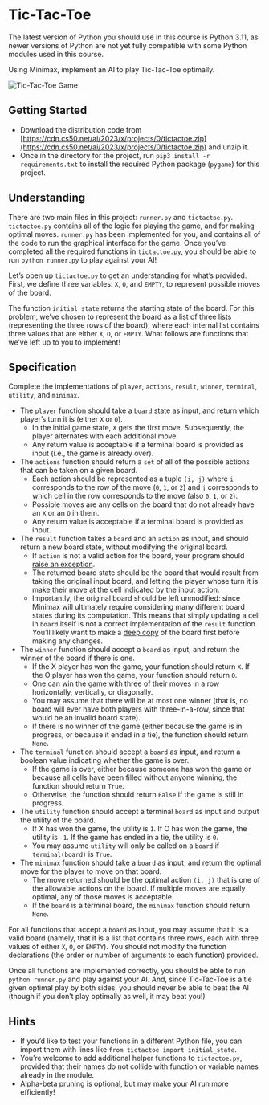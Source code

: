 Tic-Tac-Toe
=================================================================================

The latest version of Python you should use in this course is Python 3.11, as newer versions of Python are not yet fully compatible with some Python modules used in this course.

Using Minimax, implement an AI to play Tic-Tac-Toe optimally.

![Tic-Tac-Toe Game](https://github.com/Ed-Flack/CS50-AI-2024/assets/44028291/e49360a2-5192-4003-9b29-d4b8f7561a8b)

Getting Started
-----------------------------------------------------------------------------------------

*   Download the distribution code from [https://cdn.cs50.net/ai/2023/x/projects/0/tictactoe.zip](https://cdn.cs50.net/ai/2023/x/projects/0/tictactoe.zip) and unzip it.
*   Once in the directory for the project, run `pip3 install -r requirements.txt` to install the required Python package (`pygame`) for this project.

Understanding
-------------------------------------------------------------------------------------

There are two main files in this project: `runner.py` and `tictactoe.py`. `tictactoe.py` contains all of the logic for playing the game, and for making optimal moves. `runner.py` has been implemented for you, and contains all of the code to run the graphical interface for the game. Once you’ve completed all the required functions in `tictactoe.py`, you should be able to run `python runner.py` to play against your AI!

Let’s open up `tictactoe.py` to get an understanding for what’s provided. First, we define three variables: `X`, `O`, and `EMPTY`, to represent possible moves of the board.

The function `initial_state` returns the starting state of the board. For this problem, we’ve chosen to represent the board as a list of three lists (representing the three rows of the board), where each internal list contains three values that are either `X`, `O`, or `EMPTY`. What follows are functions that we’ve left up to you to implement!

Specification
-------------------------------------------------------------------------------------

Complete the implementations of `player`, `actions`, `result`, `winner`, `terminal`, `utility`, and `minimax`.

*   The `player` function should take a `board` state as input, and return which player’s turn it is (either `X` or `O`).
    *   In the initial game state, `X` gets the first move. Subsequently, the player alternates with each additional move.
    *   Any return value is acceptable if a terminal board is provided as input (i.e., the game is already over).
*   The `actions` function should return a `set` of all of the possible actions that can be taken on a given board.
    *   Each action should be represented as a tuple `(i, j)` where `i` corresponds to the row of the move (`0`, `1`, or `2`) and `j` corresponds to which cell in the row corresponds to the move (also `0`, `1`, or `2`).
    *   Possible moves are any cells on the board that do not already have an `X` or an `O` in them.
    *   Any return value is acceptable if a terminal board is provided as input.
*   The `result` function takes a `board` and an `action` as input, and should return a new board state, without modifying the original board.
    *   If `action` is not a valid action for the board, your program should [raise an exception](https://docs.python.org/3/tutorial/errors.html#raising-exceptions).
    *   The returned board state should be the board that would result from taking the original input board, and letting the player whose turn it is make their move at the cell indicated by the input action.
    *   Importantly, the original board should be left unmodified: since Minimax will ultimately require considering many different board states during its computation. This means that simply updating a cell in `board` itself is not a correct implementation of the `result` function. You’ll likely want to make a [deep copy](https://docs.python.org/3/library/copy.html#copy.deepcopy) of the board first before making any changes.
*   The `winner` function should accept a `board` as input, and return the winner of the board if there is one.
    *   If the X player has won the game, your function should return `X`. If the O player has won the game, your function should return `O`.
    *   One can win the game with three of their moves in a row horizontally, vertically, or diagonally.
    *   You may assume that there will be at most one winner (that is, no board will ever have both players with three-in-a-row, since that would be an invalid board state).
    *   If there is no winner of the game (either because the game is in progress, or because it ended in a tie), the function should return `None`.
*   The `terminal` function should accept a `board` as input, and return a boolean value indicating whether the game is over.
    *   If the game is over, either because someone has won the game or because all cells have been filled without anyone winning, the function should return `True`.
    *   Otherwise, the function should return `False` if the game is still in progress.
*   The `utility` function should accept a terminal `board` as input and output the utility of the board.
    *   If X has won the game, the utility is `1`. If O has won the game, the utility is `-1`. If the game has ended in a tie, the utility is `0`.
    *   You may assume `utility` will only be called on a `board` if `terminal(board)` is `True`.
*   The `minimax` function should take a `board` as input, and return the optimal move for the player to move on that board.
    *   The move returned should be the optimal action `(i, j)` that is one of the allowable actions on the board. If multiple moves are equally optimal, any of those moves is acceptable.
    *   If the `board` is a terminal board, the `minimax` function should return `None`.

For all functions that accept a `board` as input, you may assume that it is a valid board (namely, that it is a list that contains three rows, each with three values of either `X`, `O`, or `EMPTY`). You should not modify the function declarations (the order or number of arguments to each function) provided.

Once all functions are implemented correctly, you should be able to run `python runner.py` and play against your AI. And, since Tic-Tac-Toe is a tie given optimal play by both sides, you should never be able to beat the AI (though if you don’t play optimally as well, it may beat you!)

Hints
---------------------------------------------------------------------

*   If you’d like to test your functions in a different Python file, you can import them with lines like `from tictactoe import initial_state`.
*   You’re welcome to add additional helper functions to `tictactoe.py`, provided that their names do not collide with function or variable names already in the module.
*   Alpha-beta pruning is optional, but may make your AI run more efficiently!
